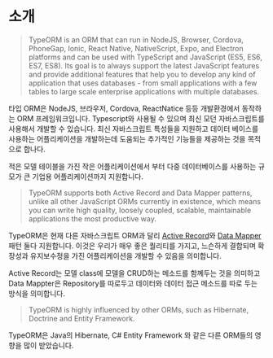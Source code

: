 # 소개

> TypeORM is an ORM that can run in NodeJS, Browser, Cordova, PhoneGap, Ionic, React Native, NativeScript, Expo, and Electron platforms and can be used with TypeScript and JavaScript (ES5, ES6, ES7, ES8). Its goal is to always support the latest JavaScript features and provide additional features that help you to develop any kind of application that uses databases - from small applications with a few tables to large scale enterprise applications with multiple databases.

타입 ORM은 NodeJS, 브라우저, Cordova, ReactNatice 등등 개발환경에서 동작하는 ORM 프레임워크입니다. Typescript와 사용될 수 있으며 최신 모던 자바스크립트를 사용해서 개발할 수 있습니다. 최신 자바스크립트 특성들을 지원하고 데이터 베이스를 사용하는 어플리케이션을 개발하는데 도움되는 추가적인 기능들을 제공하는 것을 목적으로 합나다.

적은 모델 테이블을 가진 작은 어플리케이션에서 부터 다중 데이터베이스를 사용하는 규모가 큰 기업용 어플리케이션까지 지원합니다.

> TypeORM supports both Active Record and Data Mapper patterns, unlike all other JavaScript ORMs currently in existence, which means you can write high quality, loosely coupled, scalable, maintainable applications the most productive way.

TypeORM은 현재 다른 자바스크립트 ORM과 달리 [Active Record](https://typeorm.io/#/active-record-data-mapper/what-is-the-active-record-pattern)와 [Data Mapper](https://typeorm.io/#/active-record-data-mapper/what-is-the-data-mapper-pattern) 패턴 둘다 지원합니다. 이것은 우리가 매우 좋은 퀄리티를 가지고, 느슨하게 결합되며 확장성과 유지보수정을 가진 어플리케이션을 개발할 수 있음을 의미합니다.

Active Record는 모델 class에 모델을 CRUD하는 메소드를 함꼐두는 것을 의미하고 Data Mappter은 Repository를 따로두고 데이터와 데이터 접근 메소드를 따로 두는 방식을 의미합니다.

> TypeORM is highly influenced by other ORMs, such as Hibernate, Doctrine and Entity Framework.

TypeORM은 Java의 Hibernate, C# Entity Framework 와 같은 다른 ORM들의 영향을 많이 받았습니다.
